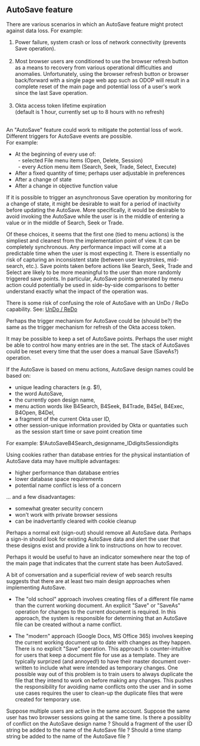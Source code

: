 ## AutoSave feature

There are various scenarios in which an AutoSave feature might protect against data loss. 
For example:   

1. Power failure, system crash or loss of network connectivity (prevents Save operation).   
&nbsp;
1. Most browser users are conditioned to use the browser refresh button as a means to 
recovery from various operational difficulties and anomalies. 
Unfortunately, using the browser refresh button or browser back/forward with a 
single page web app such as ODOP will result in a complete reset of the main page 
and potential loss of a user's work since the last Save operation.   
&nbsp;
1. Okta access token lifetime expiration  
(default is 1 hour, currently set up to 8 hours with no refresh)   
&nbsp;

An "AutoSave" feature could work to mitigate the potential loss of work. 
Different triggers for AutoSave events are possible.   
For example:   
* At the beginning of every use of: 
  <br /> &nbsp; - selected File menu items (Open, Delete, Session)
  <br /> &nbsp; - every Action menu item (Search, Seek, Trade, Select, Execute)
* After a fixed quantity of time; perhaps user adjustable in preferences 
* After a change of state 
* After a change in objective function value

If it is possible to trigger an asynchronous Save operation by monitoring for a change of state,
it might be desirable to wait for a period of inactivity before updating the AutoSave. 
More specifically, it would be desirable to avoid invoking the AutoSave while the user
is in the middle of entering a value or in the middle of Search, Seek or Trade.

Of these choices, it seems that the first one (tied to menu actions) is the simpliest 
and cleanest from the implementation point of view. 
It can be completely synchronous.
Any performance impact will come at a predictable time when the user is most expecting it.
There is essentially no risk of capturing an inconsistent state (between user keystrokes, mid-search, etc.).
Save points taken before actions like Search, Seek, Trade and Select are likely to be more
meaningful to the user than more randomly triggered save points.
In particular, AutoSave points generated by menu action could potentially be used in side-by-side
comparisons to better understand exactly what the impact of the operation was.

There is some risk of confusing the role of AutoSave with an UnDo / ReDo capability.
See: [UnDo / ReDo](UnDo_ReDo)  

Perhaps the trigger mechanism for AutoSave could be (should be?) the same as the trigger mechanism 
for refresh of the Okta access token.

It may be possible to keep a set of AutoSave points.
Perhaps the user might be able to control how many entries are in the set.
The stack of AutoSaves could be reset every time that the user does a manual Save (SaveAs?) operation.

If the AutoSave is based on menu actions, 
AutoSave design names could be based on: 
* unique leading characters (e.g. $!),
* the word AutoSave,
* the currently open design name,
* menu action words like B4Search, B4Seek, B4Trade, B4Sel, B4Exec, B4Open, B4Del,   
* a fragment of the current Okta user ID,
* other session-unique information provided by Okta or quantaties such as the session start time
or save point creation time

For example:
$!AutoSaveB4Search\_designname_IDdigitsSessiondigits

Using cookies rather than database entries for the physical instantiation of AutoSave data may
have multiple advantages:
* higher performance than database entries
* lower database space requirements
* potential name conflict is less of a concern

... and a few disadvantages:
* somewhat greater security concern
* won't work with private browser sessions 
* can be inadvertantly cleared with cookie cleanup

Perhaps a normal exit (sign-out) should remove all AutoSave data.
Perhaps a sign-in should look for existing AutoSave data and alert the user that these designs exist and 
provide a link to instructions on how to recover.

Perhaps it would be useful to have an indicator somewhere near the top of the main page
that indicates that the current state has been AutoSaved.

A bit of conversation and a superficial review of web search results suggests that there are
at least two main design approaches when implementing AutoSave. 
  + The "old school" approach involves creating files of a different file name than the current 
working document. 
An explicit "Save" or "SaveAs" operation for changes to the current document is required.
In this approach, the system is responsible for determining that an AutoSave file can be created 
without a name conflict.   

  + The "modern" approach (Google Docs, MS Office 365) involves keeping the current working document 
up to date with changes as they happen. 
There is no explicit "Save" operation. 
This approach is counter-intuitive for users that keep a document file for use as a template.
They are typically surprized (and annoyed!) to have their master document over-written to
include what were intended as temporary changes.
One possible way out of this problem is to train users to always duplicate the file that they
intend to work on before making any changes. 
This pushes the responsibility for avoiding name conflicts onto the user and in some use cases
requires the user to clean-up the duplicate files that were created for temporary use.

Suppose multiple users are active in the same account.
Suppose the same user has two browser sessions going at the same time. 
Is there a possiblity of conflict on the AutoSave design name ?
Should a fragment of the user ID string be added to the name of the AutoSave file ?
Should a time stamp string be added to the name of the AutoSave file ?



